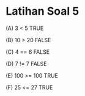 # Latihan Soal 5
(A) 3 < 5  TRUE

(B) 10 > 20 FALSE

(C) 4 == 6 FALSE

(D) 7 != 7 FALSE

(E) 100 >= 100 TRUE

(F) 25 <= 27 TRUE
